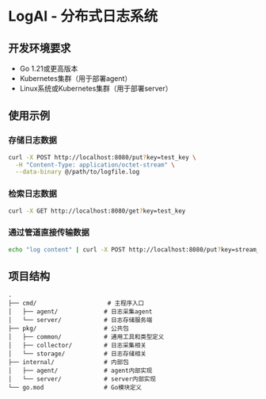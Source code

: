 # LogAI - 分布式日志系统
## 开发环境要求
- Go 1.21或更高版本
- Kubernetes集群（用于部署agent）
- Linux系统或Kubernetes集群（用于部署server）

## 使用示例

### 存储日志数据
```bash
curl -X POST http://localhost:8080/put?key=test_key \
  -H "Content-Type: application/octet-stream" \
  --data-binary @/path/to/logfile.log
```

### 检索日志数据
```bash
curl -X GET http://localhost:8080/get?key=test_key
```

### 通过管道直接传输数据
```bash
echo "log content" | curl -X POST http://localhost:8080/put?key=stream_key --data-binary @-
```

## 项目结构
```
.
├── cmd/                    # 主程序入口
│   ├── agent/             # 日志采集agent
│   └── server/            # 日志存储服务端
├── pkg/                   # 公共包
│   ├── common/            # 通用工具和类型定义
│   ├── collector/         # 日志采集相关
│   └── storage/           # 日志存储相关
├── internal/              # 内部包
│   ├── agent/             # agent内部实现
│   └── server/            # server内部实现
└── go.mod                 # Go模块定义
```